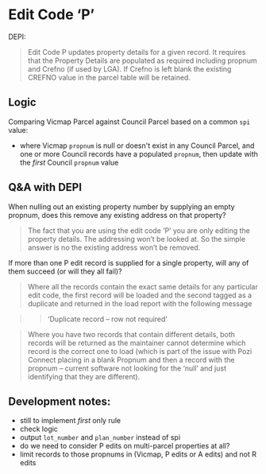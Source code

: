 # Edit Code ‘P’

DEPI:
>Edit Code P updates property details for a given record. It requires that the Property Details are populated as required including propnum and Crefno (if used by LGA). If Crefno is left blank the existing CREFNO value in the parcel table will be retained.

## Logic

Comparing Vicmap Parcel against Council Parcel based on a common `spi` value:

* where Vicmap `propnum` is null or doesn't exist in any Council Parcel, and one or more Council records have a populated `propnum`, then update with the *first* Council `propnum` value

## Q&A with DEPI

When nulling out an existing property number by supplying an empty propnum, does this remove any existing address on that property?

> The fact that you are using the edit code ’P’ you are only editing the property details. The addressing won’t be looked at. So the simple answer is no the existing address won’t be removed.

If more than one P edit record is supplied for a single property, will any of them succeed (or will they all fail)?

> Where all the records contain the exact same details for any particular edit code, the first record will be loaded and the second tagged as a duplicate and returned in the load report with the following message

>> ‘Duplicate record – row not required’

> Where you have two records that contain different details, both records will be returned as the maintainer cannot determine which record is the correct one to load (which is part of the issue with Pozi Connect placing in a blank Propnum and then a record with the propnum – current software not looking for the ‘null’ and just identifying that they are different).

## Development notes:

* still to implement _first_ only rule
* check logic
* output `lot_number` and `plan_number` instead of spi
* do we need to consider P edits on multi-parcel properties at all?
* limit records to those propnums in (Vicmap, P edits or A edits) and not R edits